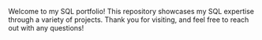Welcome to my SQL portfolio! This repository showcases my SQL expertise through a variety of projects. Thank you for visiting, and feel free to reach out with any questions!
